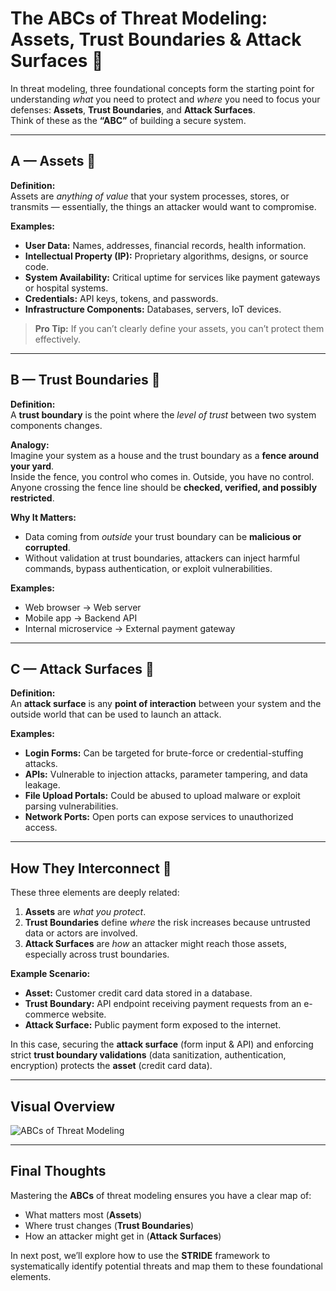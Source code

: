 # The ABCs of Threat Modeling: Assets, Trust Boundaries & Attack Surfaces 🔐

In threat modeling, three foundational concepts form the starting point for understanding *what* you need to protect and *where* you need to focus your defenses: **Assets**, **Trust Boundaries**, and **Attack Surfaces**.  
Think of these as the **“ABC”** of building a secure system.

---

## A — Assets 💎

**Definition:**  
Assets are *anything of value* that your system processes, stores, or transmits — essentially, the things an attacker would want to compromise.

**Examples:**
- **User Data:** Names, addresses, financial records, health information.
- **Intellectual Property (IP):** Proprietary algorithms, designs, or source code.
- **System Availability:** Critical uptime for services like payment gateways or hospital systems.
- **Credentials:** API keys, tokens, and passwords.
- **Infrastructure Components:** Databases, servers, IoT devices.

> **Pro Tip:** If you can’t clearly define your assets, you can’t protect them effectively.

---

## B — Trust Boundaries 🚧

**Definition:**  
A **trust boundary** is the point where the *level of trust* between two system components changes.

**Analogy:**  
Imagine your system as a house and the trust boundary as a **fence around your yard**.  
Inside the fence, you control who comes in. Outside, you have no control. Anyone crossing the fence line should be **checked, verified, and possibly restricted**.

**Why It Matters:**  
- Data coming from *outside* your trust boundary can be **malicious or corrupted**.
- Without validation at trust boundaries, attackers can inject harmful commands, bypass authentication, or exploit vulnerabilities.

**Examples:**
- Web browser → Web server
- Mobile app → Backend API
- Internal microservice → External payment gateway

---

## C — Attack Surfaces 🎯

**Definition:**  
An **attack surface** is any **point of interaction** between your system and the outside world that can be used to launch an attack.

**Examples:**
- **Login Forms:** Can be targeted for brute-force or credential-stuffing attacks.
- **APIs:** Vulnerable to injection attacks, parameter tampering, and data leakage.
- **File Upload Portals:** Could be abused to upload malware or exploit parsing vulnerabilities.
- **Network Ports:** Open ports can expose services to unauthorized access.

---

## How They Interconnect 🔄

These three elements are deeply related:

1. **Assets** are *what you protect*.  
2. **Trust Boundaries** define *where* the risk increases because untrusted data or actors are involved.  
3. **Attack Surfaces** are *how* an attacker might reach those assets, especially across trust boundaries.

**Example Scenario:**  
- **Asset:** Customer credit card data stored in a database.  
- **Trust Boundary:** API endpoint receiving payment requests from an e-commerce website.  
- **Attack Surface:** Public payment form exposed to the internet.

In this case, securing the **attack surface** (form input & API) and enforcing strict **trust boundary validations** (data sanitization, authentication, encryption) protects the **asset** (credit card data).

---

## Visual Overview

![ABCs of Threat Modeling](https://upload.wikimedia.org/wikipedia/commons/thumb/3/3f/Security_concept_diagram.png/640px-Security_concept_diagram.png)

---

## Final Thoughts

Mastering the **ABCs** of threat modeling ensures you have a clear map of:
- What matters most (**Assets**)
- Where trust changes (**Trust Boundaries**)
- How an attacker might get in (**Attack Surfaces**)

In next post, we’ll explore how to use the **STRIDE** framework to systematically identify potential threats and map them to these foundational elements.
